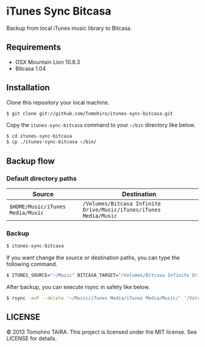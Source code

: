 iTunes Sync Bitcasa
================================================================================

Backup from local iTunes music library to Bitcasa.


Requirements
--------------------------------------------------------------------------------

- OSX Mountain Lion 10.8.3
- Bitcasa 1.04


Installation
--------------------------------------------------------------------------------

Clone this repository your local machine.

```sh
$ git clone git://github.com/Tomohiro/itunes-sync-bitcasa.git
```

Copy the `itunes-sync-bitcasa` command to your `~/bin` directory like below.

```sh
$ cd itunes-sync-bitcasa
$ cp ./itunes-sync-bitcasa ~/bin/
```


Backup flow
--------------------------------------------------------------------------------

### Default directory paths

Source                           | Destination
-------------------------------- | ---------------------------------------------
`$HOME/Music/iTunes Media/Music` | `/Volumes/Bitcasa Infinite Drive/Music/iTunes/iTunes Media/Music`

### Backup

```sh
$ itunes-sync-bitcasa
```

If you want change the source or destination paths, you can type the following command.

```sh
$ ITUNES_SOURCE="~/Music" BITCASA_TARGET="/Volumes/Bitcasa Infinite Drive/MusicBackup/Music" itunes-sync-bitcasa
```

After backup, you can execute rsync in safety like below.

```sh
$ rsync -avP --delete '~/Music/iTunes Media/iTunes Media/Music/' '/Volumes/Bitcasa Infinite Drive/Music/iTunes Media/Music/'
```


LICENSE
--------------------------------------------------------------------------------

&copy; 2013 Tomohiro TAIRA.
This project is licensed under the MIT license.
See LICENSE for details.
